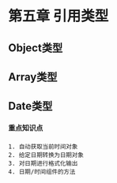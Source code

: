 # 第五章 引用类型

## Object类型



## Array类型


## Date类型
#### 重点知识点
    1. 自动获取当前时间对象
    2. 给定日期转换为日期对象
    3. 对日期进行格式化输出
    4. 日期/时间组件的方法
    
``` javascript
  

```